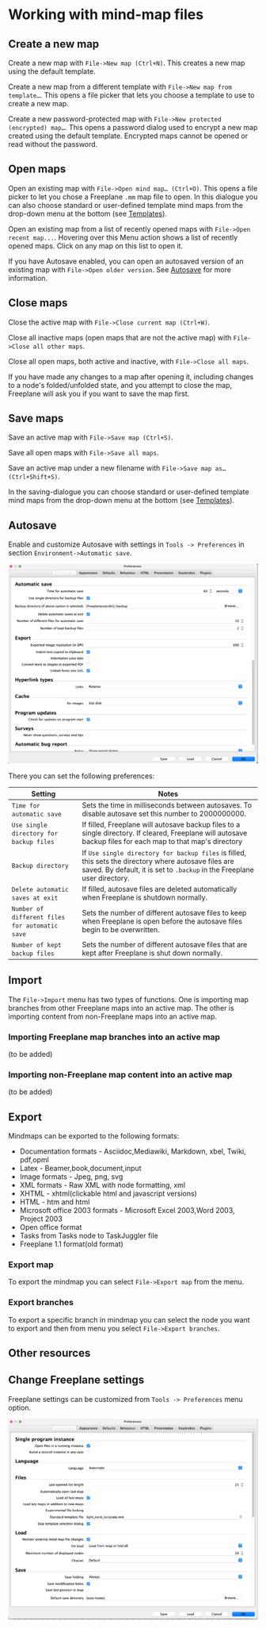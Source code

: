 <!-- toc -->

# Working with mind-map files

## Create a new map

Create a new map with `File->New map (Ctrl+N)`.
This creates a new map using the default template.

Create a new map from a different template with `File->New map from template…`.
This opens a file picker that lets you choose a template to use to create a new map.

Create a new password-protected map with `File->New protected (encrypted) map…`.
This opens a password dialog used to encrypt a new map created using the default template.
Encrypted maps cannot be opened or read without the password.

## Open maps

Open an existing map with `File->Open mind map… (Ctrl+O)`.
This opens a file picker to let you chose a Freeplane  `.mm` map file to open.
In this dialogue you can also choose standard or user-defined template mind maps from the drop-down menu at the bottom (see [Templates](templates.md)).

Open an existing map from a list of recently opened maps with `File->Open recent map...`.
Hovering over this Menu action shows a list of recently opened maps.
Click on any map on this list to open it.

If you have Autosave enabled, you can open an autosaved version of an existing map with `File->Open older version`.
See [Autosave](#Autosave) for more information.

## Close maps

Close the active map with `File->Close current map (Ctrl+W)`.

Close all inactive maps (open maps that are not the active map) with `File->Close all other maps`.

Close all open maps, both active and inactive, with `File->Close all maps`.

If you have made any changes to a map after opening it, including changes to a node's folded/unfolded state, and you attempt to close the map, Freeplane will ask you if you want to save the map first.

## Save maps

Save an active map with `File->Save map (Ctrl+S)`.

Save all open maps with `File->Save all maps`.

Save an active map under a new filename with `File->Save map as… (Ctrl+Shift+S)`.

In the saving-dialogue you can choose standard or user-defined template mind maps from the drop-down menu at the bottom (see [Templates](templates.md)).

## Autosave

Enable and customize Autosave with settings in `Tools -> Preferences` in section `Environment->Automatic save`.

![Preferences](../images/auto-save-options.png)  

There you can set the following preferences:

| Setting | Notes |
| ----- | ----- | 
| `Time for automatic save` | Sets the time in milliseconds between autosaves. To disable autosave set this number to 2000000000.|
| `Use single directory for backup files` | If filled, Freeplane will autosave backup files to a single directory. If cleared, Freeplane will autosave backup files for each map to that map's directory |
| `Backup directory` | If  `Use single directory for backup files`  is filled, this sets the directory where autosave files are saved. By default, it is set to `.backup` in the Freeplane user directory.|
| `Delete automatic saves at exit` | If filled, autosave files are deleted automatically when Freeplane is shutdown normally.|
| `Number of different files for automatic save` | Sets the number of different autosave files to keep when Freeplane is open before the autosave files begin to be overwritten.|
| `Number of kept backup files`| Sets the number of different autosave files that are kept after Freeplane is shut down normally.|

## Import

The `File->Import` menu has two types of functions.
One is importing map branches from other Freeplane maps into an active map.
The other is importing content from non-Freeplane maps into an active map.

### Importing Freeplane map branches into an active map

(to be added)

### Importing non-Freeplane map content into an active map

(to be added)

## Export

Mindmaps can be exported to the following formats:
- Documentation formats - Asciidoc,Mediawiki, Markdown, xbel, Twiki, pdf,opml
- Latex - Beamer,book,document,input
- Image formats - Jpeg, png, svg
- XML formats - Raw XML with node formatting, xml
- XHTML - xhtml(clickable html and javascript versions)
- HTML - htm and html
- Microsoft office 2003 formats - Microsoft Excel 2003,Word 2003, Project 2003
- Open office format
- Tasks from Tasks node to TaskJuggler file
- Freeplane 1.1 format(old format)


### Export map
To export the mindmap you can select `File->Export map` from the menu.


### Export branches
To export a specific branch in mindmap you can select the node you want to export and then from menu you select `File->Export branches`.

## Other resources

## Change Freeplane settings
Freeplane settings can be customized from `Tools -> Preferences` menu option.

![Preferences](../images/Preferences.png)  
